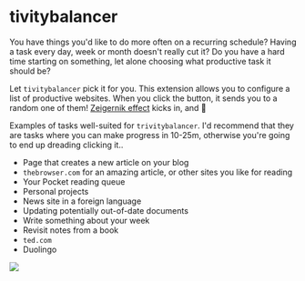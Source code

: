 # tivitybalancer

You have things you'd like to do more often on a recurring schedule? Having a
task every day, week or month doesn't really cut it? Do you have a hard time
starting on something, let alone choosing what productive task it should be?

Let `tivitybalancer` pick it for you. This extension allows you to configure a
list of productive websites. When you click the button, it sends you to a random
one of them! [Zeigernik effect](https://en.wikipedia.org/wiki/Zeigarnik_effect)
kicks in, and 🙏

Examples of tasks well-suited for `trivitybalancer`. I'd recommend that they are
tasks where you can make progress in 10-25m, otherwise you're going to end up
dreading clicking it..

* Page that creates a new article on your blog
* `thebrowser.com` for an amazing article, or other sites you like for reading
* Your Pocket reading queue
* Personal projects
* News site in a foreign language
* Updating potentially out-of-date documents
* Write something about your week
* Revisit notes from a book
* `ted.com`
* Duolingo

![](https://pbs.twimg.com/media/CuTD7-wWIAAiE6y.png:large)
